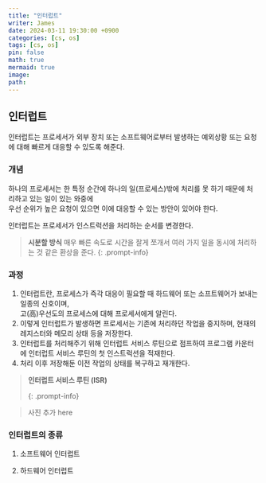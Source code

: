 ```yaml
---
title: "인터럽트"
writer: James
date: 2024-03-11 19:30:00 +0900
categories: [cs, os]
tags: [cs, os]
pin: false
math: true
mermaid: true
image:
path:
---
```


## 인터럽트

인터럽트는 프로세서가 외부 장치 또는 소프트웨어로부터 발생하는 예외상황 또는 요청에 대해 빠르게 대응할 수 있도록 해준다.

### 개념

하나의 프로세서는 한 특정 순간에 하나의 일(프로세스)밖에 처리를 못 하기 때문에 처리하고 있는 일이 있는 와중에  
우선 순위가 높은 요청이 있으면 이에 대응할 수 있는 방안이 있어야 한다.

인터럽트는 프로세서가 인스트럭션을 처리하는 순서를 변경한다.

> <b>시분할 방식</b>
> 매우 빠른 속도로 시간을 잘게 쪼개서
> 여러 가지 일을 동시에 처리하는 것 같은 환상을 준다.
> {: .prompt-info}

### 과정

1. 인터럽트란, 프로세스가 즉각 대응이 필요할 때 하드웨어 또는 소프트웨어가 보내는 일종의 신호이며,  
   고(高)우선도의 프로세스에 대해 프로세서에게 알린다.
2. 이렇게 인터럽트가 발생하면 프로세서는 기존에 처리하던 작업을 중지하며, 현재의 레지스터와 메모리 상태 등을 저장한다.
3. 인터럽트를 처리해주기 위해 인터럽트 서비스 루틴으로 점프하여 프로그램 카운터에 인터럽트 서비스 루틴의 첫 인스트럭션을 적재한다.
4. 처리 이후 저장해둔 이전 작업의 상태를 복구하고 재개한다.

> <b>인터럽트 서비스 루틴 (ISR)</b>
>
> {: .prompt-info}

> 사진 추가 here

### 인터럽트의 종류

1. 소프트웨어 인터럽트

2. 하드웨어 인터럽트
